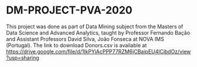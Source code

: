 # DM-PROJECT-PVA-2020
This project was done as part of Data Mining subject from the Masters of Data Science and Advanced Analytics, taught by Professor Fernando Bação and Assistant Professors David Silva, João Fonseca  at NOVA IMS (Portugal).
The link to download Donors.csv is available at https://drive.google.com/file/d/1IkPYiAcPPP77RZM6jCBaipEU4lCibdOz/view?usp=sharing
